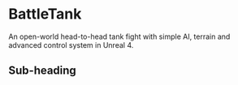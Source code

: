 # BattleTank
An open-world head-to-head tank fight with simple AI, terrain and advanced control system in Unreal 4.

## Sub-heading
